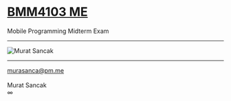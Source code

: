 # <a href="https://www.youtube.com/playlist?list=PLQFPOffxPDhg976ldEtlRZ0ukfgIltjlG" target="_blank">BMM4103 ME</a>
Mobile Programming Midterm Exam
<hr>
<img alt="Murat Sancak" src="https://github.com/murasanca/BMM4103ME/blob/main/app/src/main/res/png/BMM4103.png">
<hr>
<a href="mailto:murasanca@pm.me" target="_blank">murasanca@pm.me</a>
<br><br>
Murat Sancak
<br>
∞
